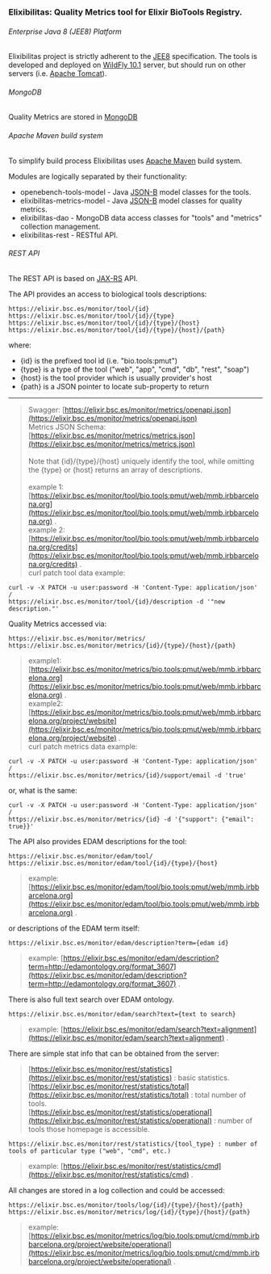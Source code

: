 ### Elixibilitas: Quality Metrics tool for Elixir BioTools Registry.

###### Enterprise Java 8 (JEE8) Platform
Elixibilitas project is strictly adherent to the [JEE8](https://www.jcp.org/en/jsr/detail?id=366) specification.
The tools is developed and deployed on [WildFly 10.1](http://wildfly.org/) server, 
but should run on other servers (i.e. [Apache Tomcat](http://tomcat.apache.org/)).

###### MongoDB
Quality Metrics are stored in [MongoDB](www.mongodb.com)

###### Apache Maven build system
To simplify build process Elixibilitas uses [Apache Maven](https://maven.apache.org/) build system.

Modules are logically separated by their functionality:
- openebench-tools-model - Java [JSON-B](https://www.jcp.org/en/jsr/detail?id=367) model classes for the tools.
- elixibilitas-metrics-model - Java [JSON-B](https://www.jcp.org/en/jsr/detail?id=367) model classes for quality metrics.
- elixibilitas-dao - MongoDB data access classes for "tools" and "metrics" collection management.
- elixibilitas-rest - RESTful API.

###### REST API
The REST API is based on [JAX-RS](jcp.org/en/jsr/detail?id=370) API.

The API provides an access to biological tools descriptions:
```
https://elixir.bsc.es/monitor/tool/{id}
https://elixir.bsc.es/monitor/tool/{id}/{type}
https://elixir.bsc.es/monitor/tool/{id}/{type}/{host}
https://elixir.bsc.es/monitor/tool/{id}/{type}/{host}/{path}
```
where:
- {id} is the prefixed tool id (i.e. "bio.tools:pmut")
- {type} is a type of the tool ("web", "app", "cmd", "db", "rest", "soap")
- {host} is the tool provider which is usually provider's host
- {path} is a JSON pointer to locate sub-property to return

---

> Swagger: [https://elixir.bsc.es/monitor/metrics/openapi.json](https://elixir.bsc.es/monitor/metrics/openapi.json)<br/>
> Metrics JSON Schema: [https://elixir.bsc.es/monitor/metrics/metrics.json](https://elixir.bsc.es/monitor/metrics/metrics.json)<br/><br/>
> Note that {id}/{type}/{host} uniquely identify the tool, while omitting the {type} or {host} returns an array of descriptions.<br/><br/>
> example 1: [https://elixir.bsc.es/monitor/tool/bio.tools:pmut/web/mmb.irbbarcelona.org](https://elixir.bsc.es/monitor/tool/bio.tools:pmut/web/mmb.irbbarcelona.org) .<br/>
> example 2: [https://elixir.bsc.es/monitor/tool/bio.tools:pmut/web/mmb.irbbarcelona.org/credits](https://elixir.bsc.es/monitor/tool/bio.tools:pmut/web/mmb.irbbarcelona.org/credits) .<br/>
> curl patch tool data example: 
```
curl -v -X PATCH -u user:password -H 'Content-Type: application/json' /
https://elixir.bsc.es/monitor/tool/{id}/description -d '"new description."'
```

Quality Metrics accessed via:
```
https://elixir.bsc.es/monitor/metrics/
https://elixir.bsc.es/monitor/metrics/{id}/{type}/{host}/{path}
```
> example1: [https://elixir.bsc.es/monitor/metrics/bio.tools:pmut/web/mmb.irbbarcelona.org](https://elixir.bsc.es/monitor/metrics/bio.tools:pmut/web/mmb.irbbarcelona.org) .<br/>
> example2: [https://elixir.bsc.es/monitor/metrics/bio.tools:pmut/web/mmb.irbbarcelona.org/project/website](https://elixir.bsc.es/monitor/metrics/bio.tools:pmut/web/mmb.irbbarcelona.org/project/website) .<br/>
> curl patch metrics data example: 
```
curl -v -X PATCH -u user:password -H 'Content-Type: application/json' /
https://elixir.bsc.es/monitor/metrics/{id}/support/email -d 'true'
```
or, what is the same:
```
curl -v -X PATCH -u user:password -H 'Content-Type: application/json' /
https://elixir.bsc.es/monitor/metrics/{id} -d '{"support": {"email": true}}'
```

The API also provides EDAM descriptions for the tool:
```
https://elixir.bsc.es/monitor/edam/tool/
https://elixir.bsc.es/monitor/edam/tool/{id}/{type}/{host}
```
> example: [https://elixir.bsc.es/monitor/edam/tool/bio.tools:pmut/web/mmb.irbbarcelona.org](https://elixir.bsc.es/monitor/edam/tool/bio.tools:pmut/web/mmb.irbbarcelona.org) .

or descriptions of the EDAM term itself:
```
https://elixir.bsc.es/monitor/edam/description?term={edam id}
```
> example: [https://elixir.bsc.es/monitor/edam/description?term=http://edamontology.org/format_3607](https://elixir.bsc.es/monitor/edam/description?term=http://edamontology.org/format_3607) .

There is also full text search over EDAM ontology.
```
https://elixir.bsc.es/monitor/edam/search?text={text to search}
```
> example: [https://elixir.bsc.es/monitor/edam/search?text=alignment](https://elixir.bsc.es/monitor/edam/search?text=alignment) .

There are simple stat info that can be obtained from the server:

>[https://elixir.bsc.es/monitor/rest/statistics](https://elixir.bsc.es/monitor/rest/statistics) : basic statistics.<br/>
>[https://elixir.bsc.es/monitor/rest/statistics/total](https://elixir.bsc.es/monitor/rest/statistics/total) : total number of tools.<br/>
>[https://elixir.bsc.es/monitor/rest/statistics/operational](https://elixir.bsc.es/monitor/rest/statistics/operational) : number of tools those homepage is accessible.

```
https://elixir.bsc.es/monitor/rest/statistics/{tool_type} : number of tools of particular type ("web", "cmd", etc.)
```
> example: [https://elixir.bsc.es/monitor/rest/statistics/cmd](https://elixir.bsc.es/monitor/rest/statistics/cmd) .

All changes are stored in a log collection and could be accessed:

```
https://elixir.bsc.es/monitor/tools/log/{id}/{type}/{host}/{path}
https://elixir.bsc.es/monitor/metrics/log/{id}/{type}/{host}/{path}
```
> example: [https://elixir.bsc.es/monitor/metrics/log/bio.tools:pmut/cmd/mmb.irbbarcelona.org/project/website/operational](https://elixir.bsc.es/monitor/metrics/log/bio.tools:pmut/cmd/mmb.irbbarcelona.org/project/website/operational) .
